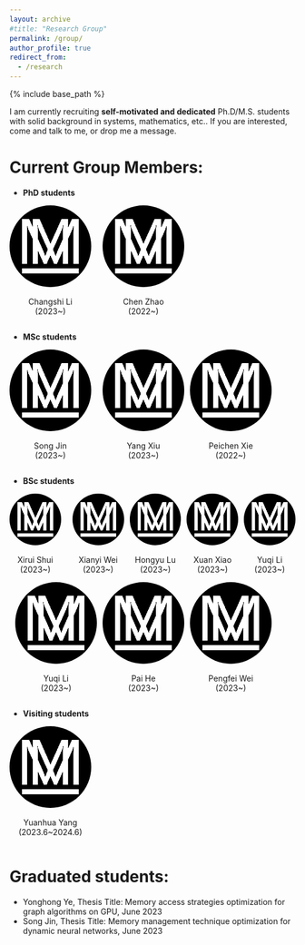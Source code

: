 ```yaml
---
layout: archive
#title: "Research Group"
permalink: /group/
author_profile: true
redirect_from:
  - /research
---
```


{% include base_path %}

I am currently recruiting **self-motivated and dedicated** Ph.D/M.S. students with solid background in systems, mathematics, etc.. If you are interested, come and talk to me, or drop me a message.

Current Group Members:
=====

- **PhD students**

<div style="display: flex; justify-content: flex-start;">
  <div style="text-align: center; margin-right: 10px;">
    <img src="/images/mstile-144x144.png" alt="图片描述" style="border-radius: 50%;">
    <p style="margin-bottom: 0;">Changshi Li</p>
    <p style="margin-top: 0;">(2023~)</p>
  </div>
  <div style="text-align: center; margin-left: 10px;">
    <img src="/images/mstile-144x144.png" alt="图片描述" style="border-radius: 50%;">
    <p style="margin-bottom: 0;">Chen Zhao</p>
    <p style="margin-top: 0;">(2022~)</p>
  </div>
</div>

- **MSc students**

<div style="display: flex; justify-content: flex-start;">
  <div style="text-align: center; margin-right: 10px;">
    <img src="/images/mstile-144x144.png" alt="图片描述" style="border-radius: 50%;">
    <p style="margin-bottom: 0;">Song Jin</p>
    <p style="margin-top: 0;">(2023~)</p>
  </div>
  <div style="text-align: center; margin-left: 10px;">
    <img src="/images/mstile-144x144.png" alt="图片描述" style="border-radius: 50%;">
    <p style="margin-bottom: 0;">Yang Xiu</p>
    <p style="margin-top: 0;">(2023~)</p>
  </div>
  <div style="text-align: center; margin-left: 10px;">
    <img src="/images/mstile-144x144.png" alt="图片描述" style="border-radius: 50%;">
    <p style="margin-bottom: 0;">Peichen Xie</p>
    <p style="margin-top: 0;">(2022~)</p>
  </div>
</div>

- **BSc students**

<div style="display: flex; justify-content: flex-start;">
  <div style="text-align: center; margin-right: 10px;">
    <img src="/images/mstile-144x144.png" alt="图片描述" style="border-radius: 50%;">
    <p style="margin-bottom: 0;">Xirui Shui</p>
    <p style="margin-top: 0;">(2023~)</p>
  </div>
  <div style="text-align: center; margin-left: 10px;">
    <img src="/images/mstile-144x144.png" alt="图片描述" style="border-radius: 50%;">
    <p style="margin-bottom: 0;">Xianyi Wei</p>
    <p style="margin-top: 0;">(2023~)</p>
  </div>
  <div style="text-align: center; margin-left: 10px;">
    <img src="/images/mstile-144x144.png" alt="图片描述" style="border-radius: 50%;">
    <p style="margin-bottom: 0;">Hongyu Lu</p>
    <p style="margin-top: 0;">(2023~)</p>
  </div>
  <div style="text-align: center; margin-left: 10px;">
    <img src="/images/mstile-144x144.png" alt="图片描述" style="border-radius: 50%;">
    <p style="margin-bottom: 0;">Xuan Xiao</p>
    <p style="margin-top: 0;">(2023~)</p>
  </div>
  <div style="text-align: center; margin-left: 10px;">
    <img src="/images/mstile-144x144.png" alt="图片描述" style="border-radius: 50%;">
    <p style="margin-bottom: 0;">Yuqi Li</p>
    <p style="margin-top: 0;">(2023~)</p>
  </div>
</div>

<div style="display: flex; justify-content: flex-start;">
  <div style="text-align: center; margin-left: 10px;">
    <img src="/images/mstile-144x144.png" alt="图片描述" style="border-radius: 50%;">
    <p style="margin-bottom: 0;">Yuqi Li</p>
    <p style="margin-top: 0;">(2023~)</p>
  </div>
  <div style="text-align: center; margin-left: 10px;">
    <img src="/images/mstile-144x144.png" alt="图片描述" style="border-radius: 50%;">
    <p style="margin-bottom: 0;">Pai He</p>
    <p style="margin-top: 0;">(2023~)</p>
  </div>
  <div style="text-align: center; margin-left: 10px;">
    <img src="/images/mstile-144x144.png" alt="图片描述" style="border-radius: 50%;">
    <p style="margin-bottom: 0;">Pengfei Wei</p>
    <p style="margin-top: 0;">(2023~)</p>
  </div>
</div>

- **Visiting students**
<div style="display: flex; justify-content: flex-start;">
  <div style="text-align: center; margin-right: 10px;">
    <img src="/images/mstile-144x144.png" alt="图片描述" style="border-radius: 50%;">
    <p style="margin-bottom: 0;">Yuanhua Yang</p>
    <p style="margin-top: 0;">(2023.6~2024.6)</p>
  </div> 
</div>

Graduated students:
=====
- Yonghong Ye, Thesis Title: Memory access strategies optimization for graph algorithms on GPU, June 2023
- Song Jin, Thesis Title: Memory management technique optimization for dynamic neural networks, June 2023
